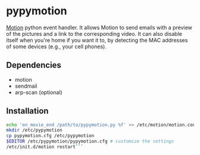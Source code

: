 pypymotion
==========

[Motion](http://www.lavrsen.dk/foswiki/bin/view/Motion/WebHome) python event handler. It allows Motion to send emails with a preview of the pictures and a link to the corresponding video.
It can also disable itself when you're home if you want it to, by detecting the MAC addresses of some devices (e.g., your cell phones).


Dependencies
------------
* motion
* sendmail
* arp-scan (optional)


Installation
------------
```bash
echo 'on_movie_end /path/to/pypymotion.py %f' >> /etc/motion/motion.conf
mkdir /etc/pypymotion
cp pypymotion.cfg /etc/pypymotion
$EDITOR /etc/pypymotion/pypymotion.cfg # customize the settings
/etc/init.d/motion restart```

